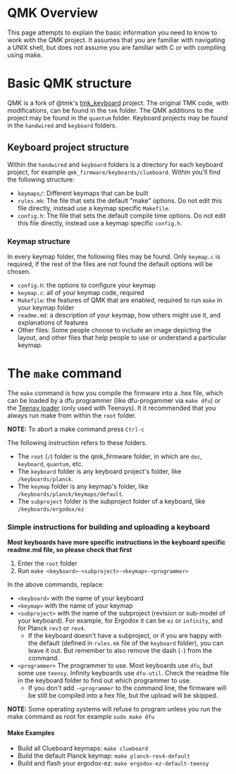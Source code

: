 # QMK Overview

This page attempts to explain the basic information you need to know to work with the QMK project. It assumes that you are familiar with navigating a UNIX shell, but does not assume you are familiar with C or with compiling using make.

# Basic QMK structure

QMK is a fork of @tmk's [tmk_keyboard](https://github.com/tmk/tmk_keyboard) project. The original TMK code, with modifications, can be found in the `tmk` folder. The QMK additions to the project may be found in the `quantum` folder. Keyboard projects may be found in the `handwired` and `keyboard` folders.

## Keyboard project structure

Within the `handwired` and `keyboard` folders is a directory for each keyboard project, for example `qmk_firmware/keyboards/clueboard`. Within you'll find the following structure:

* `keymaps/`: Different keymaps that can be built
* `rules.mk`: The file that sets the default "make" options. Do not edit this file directly, instead use a keymap specific `Makefile`.
* `config.h`: The file that sets the default compile time options. Do not edit this file directly, instead use a keymap specific `config.h`.

### Keymap structure

In every keymap folder, the following files may be found. Only `keymap.c` is required, if the rest of the files are not found the default options will be chosen.

* `config.h`: the options to configure your keymap
* `keymap.c`: all of your keymap code, required
* `Makefile`: the features of QMK that are enabled, required to run `make` in your keymap folder
* `readme.md`: a description of your keymap, how others might use it, and explanations of features
* Other files: Some people choose to include an image depicting the layout, and other files that help people to use or understand a particular keymap.

# The `make` command

The `make` command is how you compile the firmware into a .hex file, which can be loaded by a dfu programmer (like dfu-progammer via `make dfu`) or the [Teensy loader](https://www.pjrc.com/teensy/loader.html) (only used with Teensys). It it recommended that you always run make from within the `root` folder.

**NOTE:** To abort a make command press `Ctrl-c`

The following instruction refers to these folders.

* The `root` (`/`) folder is the qmk_firmware folder, in which are `doc`, `keyboard`, `quantum`, etc.
* The `keyboard` folder is any keyboard project's folder, like `/keyboards/planck`.
* The `keymap` folder is any keymap's folder, like `/keyboards/planck/keymaps/default`.
* The `subproject` folder is the subproject folder of a keyboard, like `/keyboards/ergodox/ez`

### Simple instructions for building and uploading a keyboard

**Most keyboards have more specific instructions in the keyboard specific readme.md file, so please check that first**

1. Enter the `root` folder
2. Run `make <keyboard>-<subproject>-<keymap>-<programmer>`

In the above commands, replace:

* `<keyboard>` with the name of your keyboard
* `<keymap>` with the name of your keymap
* `<subproject>` with the name of the subproject (revision or sub-model of your keyboard). For example, for Ergodox it can be `ez` or `infinity`, and for Planck `rev3` or `rev4`.
  * If the keyboard doesn't have a subproject, or if you are happy with the default (defined in `rules.mk` file of the `keyboard` folder), you can leave it out. But remember to also remove the dash (`-`) from the command.
* `<programmer>` The programmer to use. Most keyboards use `dfu`, but some use `teensy`. Infinity keyboards use `dfu-util`. Check the readme file in the keyboard folder to find out which programmer to use.
  * If you  don't add `-<programmer` to the command line, the firmware will be still be compiled into a hex file, but the upload will be skipped.

**NOTE:** Some operating systems will refuse to program unless you run the make command as root for example `sudo make dfu`

#### Make Examples

* Build all Clueboard keymaps: `make clueboard`
* Build the default Planck keymap: `make planck-rev4-default`
* Build and flash your ergodox-ez: `make ergodox-ez-default-teensy`